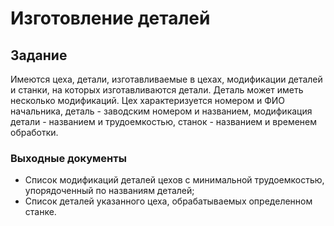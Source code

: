 # Изготовление деталей

## Задание

Имеются цеха, детали, изготавливаемые в цехах, модификации деталей и станки, на которых изготавливаются детали. Деталь может иметь несколько модификаций. Цех характеризуется номером и ФИО начальника, деталь - заводским номером и названием, модификация детали - названием и трудоемкостью, станок - названием и временем обработки.

### Выходные документы

- Список модификаций деталей цехов с минимальной трудоемкостью, упорядоченный по названиям деталей;
- Список деталей указанного цеха, обрабатываемых определенном станке.
